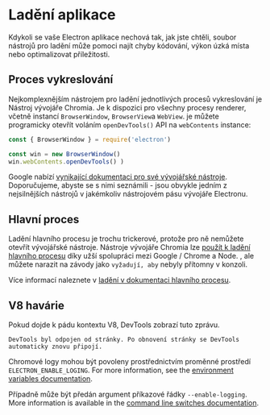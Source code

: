 # Ladění aplikace

Kdykoli se vaše Electron aplikace nechová tak, jak jste chtěli, soubor nástrojů pro ladění může pomoci najít chyby kódování, výkon úzká místa nebo optimalizovat příležitosti.

## Proces vykreslování

Nejkomplexnějším nástrojem pro ladění jednotlivých procesů vykreslování je Nástroj vývojáře Chromia. Je k dispozici pro všechny procesy renderer, včetně instancí `BrowserWindow`, `BrowserView`a `WebView`. je můžete programicky otevřít voláním `openDevTools()` API na `webContents` instance:

```javascript
const { BrowserWindow } = require('electron')

const win = new BrowserWindow()
win.webContents.openDevTools() )
```

Google nabízí [vynikající dokumentaci pro své vývojářské nástroje](https://developer.chrome.com/devtools). Doporučujeme, abyste se s nimi seznámili - jsou obvykle jedním z nejsilnějších nástrojů v jakémkoliv nástrojovém pásu vývojáře Electronu.

## Hlavní proces

Ladění hlavního procesu je trochu trickerové, protože pro ně nemůžete otevřít vývojářské nástroje. Nástroje vývojáře Chromia lze [použít k ladění hlavního procesu](https://nodejs.org/en/docs/inspector/) díky užší spolupráci mezi Google / Chrome a Node. , ale můžete narazit na závody jako `vyžadují, aby` nebyly přítomny v konzoli.

Více informací naleznete v [ladění v dokumentaci hlavního procesu](./debugging-main-process.md).

## V8 havárie

Pokud dojde k pádu kontextu V8, DevTools zobrazí tuto zprávu.

`DevTools byl odpojen od stránky. Po obnovení stránky se DevTools automaticky znovu připojí.`

Chromové logy mohou být povoleny prostřednictvím proměnné prostředí `ELECTRON_ENABLE_LOGING`. For more information, see the [environment variables documentation](../api/environment-variables.md#electron_enable_logging).

Případně může být předán argument příkazové řádky `--enable-logging`. More information is available in the [command line switches documentation](../api/command-line-switches.md#--enable-logging).
